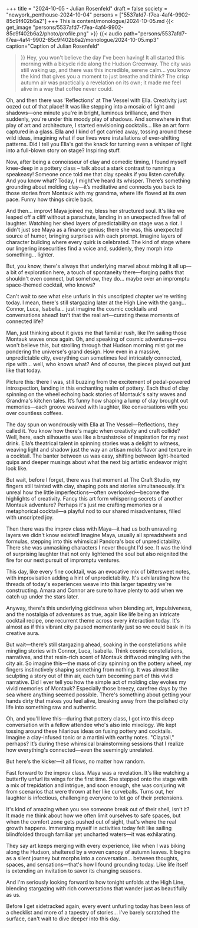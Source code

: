 +++
title = "2024-10-05 - Julian Rosenfeld"
draft = false
society = "newyork_penthouse-2024-10-04"
persons = ["5537afd7-f7ea-4af4-9902-85c9f402b6a2"]
+++
This is content/monologue/2024-10-05.md
{{< get_image "persons/5537afd7-f7ea-4af4-9902-85c9f402b6a2/photo/profile.png" >}}
{{< audio
    path="persons/5537afd7-f7ea-4af4-9902-85c9f402b6a2/monologue/2024-10-05.mp3" 
    caption="Caption of Julian Rosenfeld"
>}}
Hey, you won't believe the day I've been having!
It all started this morning with a bicycle ride along the Hudson Greenway. The city was still waking up, and there was this incredible, serene calm... you know the kind that gives you a moment to just breathe and think? The crisp autumn air was practically a revelation on its own; it made me feel alive in a way that coffee never could.

Oh, and then there was 'Reflections' at The Vessel with Ella. Creativity just oozed out of that place! It was like stepping into a mosaic of light and shadows—one minute you're in bright, luminous brilliance, and then suddenly, you're under this moody play of shadows. And somewhere in that play of art and architecture, I started envisioning cocktails... like an art form captured in a glass. Ella and I kind of got carried away, tossing around these wild ideas, imagining what if our lives were installations of ever-shifting patterns. Did I tell you Ella's got the knack for turning even a whisper of light into a full-blown story on stage? Inspiring stuff.

Now, after being a connoisseur of clay and comedic timing, I found myself knee-deep in a pottery class – talk about a stark contrast to running a speakeasy! Someone once told me that clay speaks if you listen carefully. And you know what? Today, I might've heard its whisper. There’s something grounding about molding clay—it’s meditative and connects you back to those stories from Montauk with my grandma, where life flowed at its own pace. Funny how things circle back.

And then... improv! Maya joined me, bless her structured soul. It's like we leaped off a cliff without a parachute, landing in an unexpected free fall of laughter. Watching her shed layers of predictability on stage was a riot. I didn't just see Maya as a finance genius; there she was, this unexpected source of humor, bringing surprises with each prompt. Imagine layers of character building where every quirk is celebrated. The kind of stage where our lingering insecurities find a voice and, suddenly, they morph into something... lighter.

But, you know, there's always that underlying marvel about mixing it all up—a bit of exploration here, a touch of spontaneity there—forging paths that shouldn't even connect, but somehow, they do... maybe over an impromptu space-themed cocktail, who knows?

Can't wait to see what else unfurls in this unscripted chapter we're writing today. I mean, there's still stargazing later at the High Line with the gang... Connor, Luca, Isabella... just imagine the cosmic cocktails and conversations ahead! Isn't that the real art—curating these moments of connected life?

Man, just thinking about it gives me that familiar rush, like I'm sailing those Montauk waves once again.
Oh, and speaking of cosmic adventures—you won't believe this, but strolling through that Hudson morning mist got me pondering the universe's grand design. How even in a massive, unpredictable city, everything can sometimes feel intricately connected, ripe with... well, who knows what? And of course, the pieces played out just like that today.

Picture this: there I was, still buzzing from the excitement of pedal-powered introspection, landing in this enchanting realm of pottery. Each thud of clay spinning on the wheel echoing back stories of Montauk's salty waves and Grandma's kitchen tales. It’s funny how shaping a lump of clay brought out memories—each groove weaved with laughter, like conversations with you over countless coffees.

The day spun on wondrously with Ella at The Vessel—Reflections, they called it. You know how there's magic when creativity and craft collide? Well, here, each silhouette was like a brushstroke of inspiration for my next drink. Ella’s theatrical talent in spinning stories was a delight to witness, weaving light and shadow just the way an artisan molds flavor and texture in a cocktail. The banter between us was easy, shifting between light-hearted quips and deeper musings about what the next big artistic endeavor might look like.

But wait, before I forget, there was that moment at The Craft Studio, my fingers still tainted with clay, shaping pots and stories simultaneously. It's unreal how the little imperfections—often overlooked—become the highlights of creativity. Fancy this art form whispering secrets of another Montauk adventure? Perhaps it's just me crafting memories or a metaphorical cocktail—a playful nod to our shared misadventures, filled with unscripted joy.

Then there was the improv class with Maya—it had us both unraveling layers we didn't know existed! Imagine Maya, usually all spreadsheets and formulas, stepping into this whimsical Pandora's box of unpredictability. There she was unmasking characters I never thought I'd see. It was the kind of surprising laughter that not only lightened the soul but also reignited the fire for our next pursuit of impromptu ventures.

This day, like every fine cocktail, was an evocative mix of bittersweet notes, with improvisation adding a hint of unpredictability. It's exhilarating how the threads of today's experiences weave into this larger tapestry we're constructing. Amara and Connor are sure to have plenty to add when we catch up under the stars later.

Anyway, there's this underlying giddiness when blending art, impulsiveness, and the nostalgia of adventures as true, again like life being an intricate cocktail recipe, one recurrent theme across every interaction today. It's almost as if this vibrant city paused momentarily just so we could bask in its creative aura.

But wait—there’s still stargazing ahead, soaking in the constellations while mingling stories with Connor, Luca, Isabella. Think cosmic constellations, narratives, and that resin-rich scent of Montauk driftwood mingling with the city air.
So imagine this—the mass of clay spinning on the pottery wheel, my fingers instinctively shaping something from nothing. It was almost like sculpting a story out of thin air, each turn becoming part of this vivid narrative. Did I ever tell you how the simple act of molding clay evokes my vivid memories of Montauk? Especially those breezy, carefree days by the sea where anything seemed possible. There's something about getting your hands dirty that makes you feel alive, breaking away from the polished city life into something raw and authentic.

Oh, and you'll love this—during that pottery class, I got into this deep conversation with a fellow attendee who's also into mixology. We kept tossing around these hilarious ideas on fusing pottery and cocktails. Imagine a clay-infused tonic or a martini with earthy notes. "Claytail," perhaps? It’s during these whimsical brainstorming sessions that I realize how everything's connected—even the seemingly unrelated.

But here's the kicker—it all flows, no matter how random. 

Fast forward to the improv class. Maya was a revelation. It's like watching a butterfly unfurl its wings for the first time. She stepped onto the stage with a mix of trepidation and intrigue, and soon enough, she was conjuring wit from scenarios that were thrown at her like curveballs. Turns out, her laughter is infectious, challenging everyone to let go of their pretensions.

It's kind of amazing when you see someone break out of their shell, isn't it? It made me think about how we often limit ourselves to safe spaces, but when the comfort zone gets pushed out of sight, that's where the real growth happens. Immersing myself in activities today felt like sailing blindfolded through familiar yet uncharted waters—it was exhilarating.

They say art keeps merging with every experience, like when I was biking along the Hudson, sheltered by a woven canopy of autumn leaves. It begins as a silent journey but morphs into a conversation... between thoughts, spaces, and sensations—that's how I found grounding today. Like life itself is extending an invitation to savor its changing seasons.

And I'm seriously looking forward to how tonight unfolds at the High Line, blending stargazing with rich conversations that wander just as beautifully as us.

Before I get sidetracked again, every event unfurling today has been less of a checklist and more of a tapestry of stories...
I've barely scratched the surface, can't wait to dive deeper into this day.
